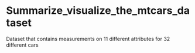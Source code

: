 # Summarize_visualize_the_mtcars_dataset
Dataset that contains measurements on 11 different attributes for 32 different cars
